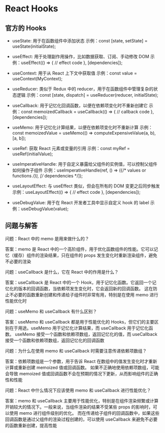 # React Hooks

## 官方的 Hooks

- useState:
用于在函数组件中添加状态
示例：const [state, setState] = useState(initialState);

- useEffect:
用于处理副作用操作，比如数据获取、订阅、手动修改 DOM
示例：useEffect(() => { // effect code }, [dependencies]);

- useContext:
用于从 React 上下文中获取值
示例：const value = useContext(MyContext);

- useReducer:
类似于 Redux 中的 reducer，用于在函数组件中管理复杂的状态逻辑
示例：const [state, dispatch] = useReducer(reducer, initialState);

- useCallback:
用于记忆化回调函数，以便在依赖项变化时不重新创建它
示例：const memoizedCallback = useCallback(() => { // callback code }, [dependencies]);

- useMemo:
用于记忆化计算结果，以便在依赖项变化时不重新计算
示例：const memoizedValue = useMemo(() => computeExpensiveValue(a, b), [a, b]);

- useRef:
获取 React 元素或变量的引用
示例：const myRef = useRef(initialValue);

- useImperativeHandle:
用于自定义暴露给父组件的实例值，可以控制父组件如何操作子组件
示例：useImperativeHandle(ref, () => ({/* values or functions */}), [/* dependencies */]);

- useLayoutEffect:
与 useEffect 类似，但会在所有的 DOM 变更之后同步触发
示例：useLayoutEffect(() => { // effect code }, [dependencies]);

- useDebugValue:
用于在 React 开发者工具中显示自定义 hook 的 label
示例：useDebugValue(value);

## 问题与解答

问题：React 中的 memo 是用来做什么的？

答案：memo 是 React 中的一个高阶组件，用于优化函数组件的性能。它可以记忆（缓存）组件的渲染结果，只在组件的 props 发生变化时重新渲染组件，避免不必要的渲染

问题：useCallback 是什么，它在 React 中的作用是什么？

答案：useCallback 是 React 中的一个 Hook，用于记忆化函数。它返回一个记忆化的版本的回调函数，当依赖项发生变化时，它会返回新的回调函数。
这在防止不必要的函数重新创建和传递给子组件时非常有用，特别是在使用 memo 进行性能优化时

问题：useMemo 和 useCallback 有什么区别？

答案：useMemo 和 useCallback 都是用于性能优化的 Hooks，但它们的主要区别在于用途。useMemo 用于记忆化计算结果，而 useCallback 用于记忆化函数。
useMemo 接受一个函数和依赖项数组，返回记忆化的值，而 useCallback 接受一个函数和依赖项数组，返回记忆化的回调函数

问题：为什么在使用 memo 和 useCallback 时需要注意传递依赖项数组？

答案：依赖项数组是一个参数，用于告诉 React 在数组中的值发生变化时才重新计算或重新创建 memoized 值或回调函数。
如果不正确地使用依赖项数组，可能会导致 memoized 值或回调函数不会在预期的情况下更新，从而影响组件的正确性和性能

问题：React 中什么情况下应该使用 memo 和 useCallback 进行性能优化？

答案：memo 和 useCallback 主要用于性能优化，特别是在组件渲染频繁或计算开销较大的情况下。一般来说，当组件渲染的结果不受某些 props 的影响时，可以使用 memo 进行组件级别的优化。
而在传递给子组件的回调函数中，如果这些回调函数是通过父组件的渲染过程创建的，可以使用 useCallback 来避免不必要的函数重新创建，提高性能
